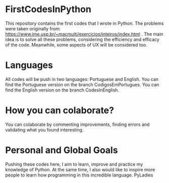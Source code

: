 # FirstCodesInPython
 This repository contains the first codes that I wrote in Python.
 The problems were taken originally from: https://www.ime.usp.br/~macmulti/exercicios/inteiros/index.html .
 The main idea is to solve all these problems, considering the efficiency and efficacy of the code.
 Meanwhile, some aspects of UX will be considered too.
 
# Languages
 All codes will be push in two languages: Portuguese and English.
 You can find the Portuguese version on the branch CodigosEmPortugues.
 You can find the English version on the branch CodesInEnglish.
 
# How you can colaborate?
 You can colaborate by commenting improvements, finding errors and validating what you found interesting.

# Personal and Global Goals
 Pushing these codes here, I aim to learn, improve and practice my knowledge of Python.
 At the same time, I also would like to inspire more people to learn how programming in this incredible language.
 PyLadies
